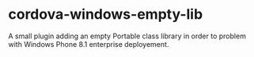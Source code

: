 # cordova-windows-empty-lib
A small plugin adding an empty Portable class library in order to problem with Windows Phone 8.1 enterprise deployement.
